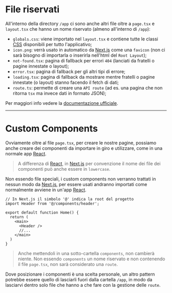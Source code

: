 # File riservati

All'interno della directory `/app` ci sono anche altri file oltre a `page.tsx` e `layout.tsx` che hanno un nome riservato (almeno all'interno di `/app`):

- `globals.css`: viene importato nel `layout.tsx` e contiene tutte le classi [CSS](CSS) disponibili per tutto l'applicativo;
- `icon.png`: verrà usato in automatico da [Next.js](Next.js) come una `favicon` (non ci sarà bisogno di importarla o inserirla nell'html del `Root Layout`);
- `not-found.tsx`: pagina di fallback per errori `404` (lanciati da fratelli o pagine innestate o layout);
- `error.tsx`: pagina di fallback per gli altri tipi di errore;
- `loading.tsx`: pagina di fallback da mostrare mentre fratelli o pagine innestate (o layout) stanno facendo il fetch di dati;
- `route.ts`: permette di creare una `API route` (ad es. una pagina che non ritorna `tsx` ma invece dati in formato JSON);

Per maggiori info vedere la [documentazione ufficiale](https://nextjs.org/docs/app/api-reference/file-conventions).

---

# Custom Components

Ovviamente oltre al file `page.tsx`, per creare le nostre pagine, possiamo anche creare dei componenti da importare in giro e utilizzare, come in una normale app [React](React.md).

>A differenza di [React](React.md), in [Next.js](Next.js) per convenzione il nome dei file dei componenti può anche essere in `lowercase`.

Non essendo file speciali, i custom components non verranno trattati in nessun modo da [Next.js](Next.js), per essere usati andranno importati come normalmente avviene in un'app [React](React.md).

```tsx
// In Next.js il simbolo '@' indica la root del progetto
import Header from '@/components/header';

export default function Home() {
  return (
    <main>
      <Header />
      //...
    </main>
  )
}
```

>Anche mettendoli in una sotto-cartella `components`, non cambierà niente. Non essendo `components` un nome riservato e non contenendo il file `page.tsx`, non sarà considerato una `route`.

Dove posizionare i componenti è una scelta personale, un altro pattern potrebbe essere quello di lasciarli fuori dalla cartella `/app`, in modo da lasciarvi dentro solo file che hanno a che fare con la gestione delle `route`.